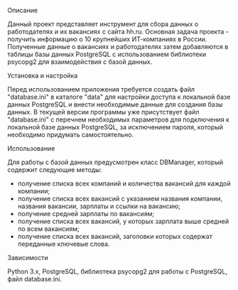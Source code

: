 Описание

Данный проект представляет инструмент для сбора данных о работодателях и их вакансиях с сайта hh.ru. 
Основная задача проекта - получить информацию о 10 крупнейших ИТ-компаниях в России. 
Полученные данные о вакансиях и работодателях затем добавляются в таблицы базы данных 
PostgreSQL с использованием библиотеки psycopg2 для взаимодействия с базой данных.

Установка и настройка

Перед использованием приложения требуется создать файл "database.ini" в каталоге "data" для настройки 
доступа к локальной базе данных PostgreSQL и внести необходимые данные для создания базы данных. В текущей версии программы уже присутствует файл "database.ini" с перечнем необходимых параметров для подключения к локальной базе данных PostgreSQL, за исключением пароля, который необходимо придумать самостоятельно.

Использование

Для работы с базой данных предусмотрен класс DBManager, который содержит следующие методы:

- получение списка всех компаний и количества вакансий для каждой компании;
- получение списка всех вакансий с указанием названия компании, названия вакансии, зарплаты и ссылки на вакансию;
- получение средней зарплаты по вакансиям;
- получение списка всех вакансий, у которых зарплата выше средней по всем вакансиям;
- получение списка всех вакансий, заголовки которых содержат переданные ключевые слова.

Зависимости

Python 3.x, PostgreSQL, библиотека psycopg2 для работы с PostgreSQL, файл database.ini.

